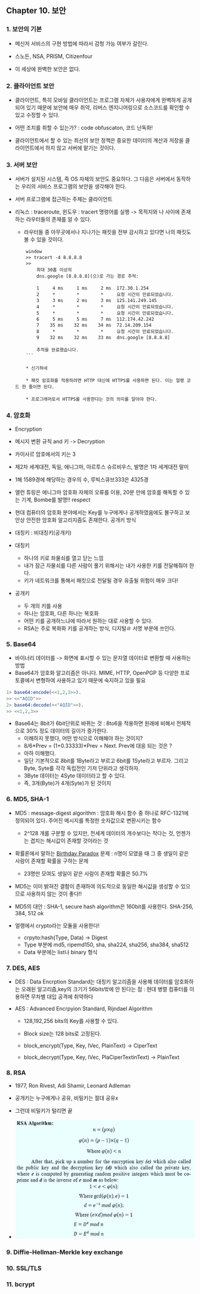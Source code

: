 ## Chapter 10. 보안

### 1. 보안의 기본

* 메신저 서비스의 구현 방법에 따라서 감청 가능 여부가 갈린다.

* 스노든, NSA, PRISM, Citizenfour

* 이 세상에 완벽한 보안은 없다. 

### 2. 클라이언트 보안

* 클라이언트, 특히 모바일 클라이언트는 프로그램 자체가 사용자에게 완벽하게 공개되어 있기 때문에 보안에 매우 취약, 리버스 엔지니어링으로 소스코드를 확인할 수 있고 수정할 수 있다.

* 어떤 조치를 취할 수 있는가? : code obfuscaton, 코드 난독화!

* 클라이언트에서 할 수 있는 최선의 보안 정책은 중요한 데이터의 계산과 저장을 클라이언트에서 하지 않고 서버에 맡기는 것이다.

### 3. 서버 보안

* 서버가 설치된 시스템, 즉 OS 자체의 보안도 중요하다. 그 다음은 서버에서 동작하는 우리의 서비스 프로그램의 보안을 생각해야 한다.

* 서버 프로그램에 접근하는 주체는 클라이언트

* 리눅스 : traceroute, 윈도우 : tracert 명령어를 실행 -> 목적지와 나 사이에 존재하는 라우터들의 존재를 알 수 있다.

    * 라우터들 중 아무곳에서나 지나가는 패킷을 전부 감시하고 있다면 나의 패킷도 볼 수 있을 것이다. 

    ```
        window
        >> tracert -4 8.8.8.8
        >> 
            최대 30홉 이상의
            dns.google [8.8.8.8](으)로 가는 경로 추적:

            1     4 ms     1 ms     2 ms  172.30.1.254
            2     *        *        *     요청 시간이 만료되었습니다.
            3     3 ms     2 ms     3 ms  125.141.249.145
            4     *        *        *     요청 시간이 만료되었습니다.
            5     *        *        *     요청 시간이 만료되었습니다.
            6     5 ms     5 ms     7 ms  112.174.42.242
            7    35 ms    32 ms    34 ms  72.14.209.154
            8     *        *        *     요청 시간이 만료되었습니다.
            9    32 ms    32 ms    33 ms  dns.google [8.8.8.8]

            추적을 완료했습니다.
        ```
    
        * 신기허네

        * 패킷 암호화를 적용하려면 HTTP 대신에 HTTPS를 사용하면 된다. 이는 얼랭 코드 한 줄이면 된다. 

        * 프로그래머로서 HTTPS를 사용한다는 것의 의미를 알아야 한다. 

### 4. 암호화

* Encryption 
* 메시지 변환 규칙 and 키 -> Decryption

* 카이사르 암호에서의 키는 3
* 제2차 세계대전, 독일, 에니그마, 아르투스 슈르비우스, 발명은 1차 세계대전 말미
* 1해 1589경에 해당하는 경우의 수, 루빅스큐브333은 4325경
* 앨런 튜링은 에니그마 암호화 자체의 오류를 이용, 20분 만에 암호를 해독할 수 있는 기계, Bombe를 발명!! respect

* 현대 컴퓨터의 암호화 분야에서는 Key를 누구에게나 공개하였음에도 불구하고 보안상 안전한 암호화 알고리지즘도 존재한다. 공개키 방식

* 대칭키 : 비대칭키(공개키)

* 대칭키 
    * 하나의 키로 좌물쇠를 열고 닫는 느낌
    * 내가 잠근 자물쇠를 다른 사람이 풀기 위해서는 내가 사용한 키를 전달해줘야 한다.    
    * 키가 네트워크를 통해서 패킷으로 전달될 경우 유출될 위험이 매우 크다!

* 공개키 
    * 두 개의 키를 사용
    * 하나는 암호화, 다른 하나는 복호화
    * 어떤 키를 공개하느냐에 따라서 원하는 대로 사용할 수 있다. 
    * RSA는 주로 복화화 키를 공개하는 방식, 디지털ㄹ 서명 부분에 쓰인다. 

### 5. Base64

* 바이너리 데이터를 -> 화면에 표시할 수 있는 문자열 데이터로 변환할 때 사용하는 방법
* Base64가 암호화 알고리즘은 아니다. MIME, HTTP, OpenPGP 등 다양한 프로토콜에서 변형하여 사용하고 있기 때문에 숙지하고 있을 필요

```erlang
1> base64:encode(<<1,2,3>>).
>> <<"AQID">>
2> base64:decode(<<"AQID">>).
>> <<1,2,3>>
```

* Base64는 8bit가 6bit단위로 바뀌는 것 : 8to6을 적용하면 원래에 비해서 전체적으로 30% 정도 데이터의 길이가 증가한다. 
    * 이해하지 못했다, 어떤 방식으로 이해해야 하는 것이지? 
    * 8/6*Prev = (1+0.33333)*Prev = Next. Prev에 대응 되는 것은 ?  
    * 아하 이해했다.
    * 일단 기본적으로 8bit를 1Byte라고 부르고 6bit를 1Syte라고 부르자. 그리고 Byte, Syte를 각각 독립전인 기저 단위라고 생각하자.
    * 3Byte 데이터는 4Syte 데이터라고 할 수 있다. 
    * 즉, 3개(Byte)가 4개(Syte)가 된 것이지


### 6. MD5, SHA-1

* MD5 : message-digest algorithm : 암호화 해시 함수 중 하나로 RFC-1321에 정의되어 있다.  주어진 메시지를 특정한 숫자값으로 변환시키는 함수

    * 2^128 개를 구분할 수 있지만, 전세계 데이터의 개수보다는 작다는 것, 언젠가는 겹치는 해시값이 존재할 것이라는 것 


* 확률론에서 말하는 [Birthday Paradox](https://en.wikipedia.org/wiki/Birthday_problem) 문제 : n명이 모였을 때 그 중 생일이 같은 사람이 존재할 확률을 구하는 문제 
    * 23명만 모여도 생일이 같은 사람이 존재할 확률은 50.7%

* MD5는 이미 밝혀진 결함이 존재하여 의도적으로 동일한 해시값을 생성할 수 있으므로 사용하지 않는 것이 좋다!!

* MD5의 대안 : SHA-1, secure hash algorithm은 160bit를 사용한다. SHA-256, 384, 512 ok

* 얼랭에서 crypto라는 모듈을 사용한다! 

    * crpyto:hash(Type, Data) -> Digest
    * Type 부분에 md5, ripemd150, sha, sha224, sha256, sha384, sha512
    * Data 부분에는 list나 binary 형식


### 7. DES, AES 

* DES : Data Encrption Standard는 대칭키 알고리즘을 사용해 데이터를 암호화하는 오래된 알고리즘,key의 크기가 56bits밖에 안 된다는 점 : 현대 병렬 컴퓨터를 이용하면 무차별 대입 공격에 취약하다

* AES : Advanced Encrpyion Standard, Rijndael Algorithm 

    * 128,192,256 bits의 Key를 사용할 수 있다. 
    * Block size는 128 bits로 고정된다.

    * block_encrypt(Type, Key, IVec, PlainText) -> CiperText
    * block_decrypt(Type, Key, IVec, PlaCiperTextinText) -> PlainText

### 8. RSA

* 1977, Ron Rivest, Adi Shamir, Leonard Adleman
* 공개키는 누구에게나 공유, 비밀키는 절대 공유x
* 그런데 비밀키가 털리면 끝

* ![RSA](./rsa.png) 


### 9. Diffie-Hellman-Merkle key exchange

### 10. SSL/TLS

### 11. bcrypt

